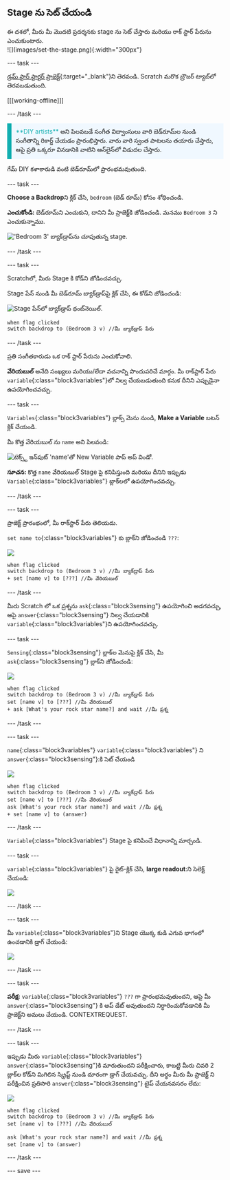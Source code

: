 ## Stage ను సెట్ చేయండి

<div style="display: flex; flex-wrap: wrap">
<div style="flex-basis: 200px; flex-grow: 1; margin-right: 15px;">
ఈ దశలో, మీరు మీ మొదటి ప్రదర్శనకు stage ను సెట్ చేస్తారు మరియు రాక్ స్టార్ పేరును ఎంచుకుంటారు.
</div>
<div>
![](images/set-the-stage.png){:width="300px"}
</div>
</div>

--- task ---

[డ్రమ్ స్టార్ స్టార్టర్ ప్రాజెక్ట్](https://scratch.mit.edu/projects/535783147/editor){:target="_blank"}ని తెరవండి. Scratch మరొక బ్రౌజర్ ట్యాబ్‌లో తెరవబడుతుంది.

[[[working-offline]]]

--- /task ---

<p style="border-left: solid; border-width:10px; border-color: #0faeb0; background-color: aliceblue; padding: 10px;">
<span style="color: #0faeb0">**DIY artists**</span> అని పిలవబడే సంగీత విద్వాంసులు వారి బెడ్‌రూమ్‌ల నుండి సంగీతాన్ని రికార్డ్ చేయడం ప్రారంభిస్తారు. వారు వారి స్వంత పాటలను తయారు చేస్తారు, ఆపై ప్రతి ఒక్కరూ వినడానికి వాటిని ఆన్‌లైన్‌లో విడుదల చేస్తారు. 
</p>

గేమ్ DIY కళాకారుడి వంటి బెడ్‌రూమ్‌లో ప్రారంభమవుతుంది.

--- task ---

**Choose a Backdrop**ని క్లిక్ చేసి, `bedroom` (బెడ్ రూమ్) కోసం శోధించండి.

**ఎంచుకోండి:** బెడ్‌రూమ్‌ని ఎంచుకుని, దానిని మీ ప్రాజెక్ట్‌కి జోడించండి. మనము `Bedroom 3` ని ఎంచుకున్నాము.

!['Bedroom 3' బ్యాక్‌డ్రాప్‌ను చూపుతున్న stage.](images/bedroom3.png)

--- /task ---

--- task ---

Scratchలో, మీరు Stage కి కోడ్‌ని జోడించవచ్చు.

Stage పేన్ నుండి మీ బెడ్‌రూమ్ బ్యాక్‌డ్రాప్‌పై క్లిక్ చేసి, ఈ కోడ్‌ని జోడించండి:

![Stage పేన్‌లో బ్యాక్‌డ్రాప్ థంబ్‌నెయిల్.](images/bedroom-icon.png)

```blocks3
when flag clicked
switch backdrop to (Bedroom 3 v) //మీ బ్యాక్‌డ్రాప్ పేరు
```

--- /task ---

ప్రతి సంగీతకారుడు ఒక రాక్ స్టార్ పేరును ఎంచుకోవాలి.

**వేరియబుల్** అనేది సంఖ్యలు మరియు/లేదా వచనాన్ని పొందుపరిచే మార్గం. మీ రాక్‌స్టార్ పేరు `variable`{:class="block3variables"}లో నిల్వ చేయబడుతుంది కనుక దీనిని ఎప్పుడైనా ఉపయోగించవచ్చు.

--- task ---

`Variables`{:class="block3variables"} బ్లాక్స్ మెను నుండి, **Make a Variable** బటన్ క్లిక్ చేయండి.

మీ కొత్త వేరియబుల్ ను `name` అని పిలవండి:

![టెక్స్ట్ ఇన్‌పుట్ 'name'తో New Variable పాప్ అప్ విండో.](images/new-variable.png)

**సూచన:** కొత్త `name` వేరియబుల్ Stage పై కనిపిస్తుంది మరియు దీనిని ఇప్పుడు `Variable`{:class="block3variables"} బ్లాక్‌లలో ఉపయోగించవచ్చు.

--- /task ---

--- task ---

ప్రాజెక్ట్ ప్రారంభంలో, మీ రాక్‌స్టార్ పేరు తెలియదు.

`set name to`{:class="block3variables"} కు బ్లాక్‌ని జోడించండి `???`:

![](images/stage-icon.png)

```blocks3
when flag clicked
switch backdrop to (Bedroom 3 v) //మీ బ్యాక్‌డ్రాప్ పేరు
+ set [name v] to [???] //మీ వేరియబుల్
```

--- /task ---

మీరు Scratch లో ఒక ప్రశ్నను `ask`{:class="block3sensing"} ఉపయోగించి అడగవచ్చు, ఆపై `answer`{:class="block3sensing"} నిల్వ చేయడానికి `variable`{:class="block3variables"}ని ఉపయోగించవచ్చు.

--- task ---

`Sensing`{:class="block3sensing"} బ్లాక్‌ల మెనుపై క్లిక్ చేసి, మీ `ask`{:class="block3sensing"} బ్లాక్‌ని జోడించండి:

![](images/stage-icon.png)

```blocks3
when flag clicked
switch backdrop to (Bedroom 3 v) //మీ బ్యాక్‌డ్రాప్ పేరు
set [name v] to [???] //మీ వేరియబుల్
+ ask [What's your rock star name?] and wait //మీ ప్రశ్న
```

--- /task ---

--- task ---

`name`{:class="block3variables"} `variable`{:class="block3variables"} ని `answer`{:class="block3sensing"}:కి సెట్ చేయండి

![](images/stage-icon.png)

```blocks3
when flag clicked
switch backdrop to (Bedroom 3 v) //మీ బ్యాక్‌డ్రాప్ పేరు
set [name v] to [???] //మీ వేరియబుల్
ask [What's your rock star name?] and wait //మీ ప్రశ్న
+ set [name v] to (answer)
```

--- /task ---

`Variable`{:class="block3variables"} Stage పై కనిపించే విధానాన్ని మార్చండి.

--- task ---

`variable`{:class="block3variables"} పై రైట్-క్లిక్ చేసి, **large readout**:ని సెలెక్ట్ చేయండి:

![](images/large-readout.png)

--- /task ---

--- task ---

మీ `variable`{:class="block3variables"}ని Stage యొక్క కుడి ఎగువ భాగంలో ఉంచడానికి డ్రాగ్ చేయండి:

![](images/repositioned-variable.png)

--- /task ---

--- task ---

**పరీక్ష:** `variable`{:class="block3variables"} `???` గా ప్రారంభమవుతుందని, ఆపై మీ `answer`{:class="block3sensing"} కి అప్ డేట్ అవుతుందని నిర్ధారించుకోవడానికి మీ ప్రాజెక్ట్‌ని అమలు చేయండి. CONTEXTREQUEST.

--- /task ---

--- task ---

ఇప్పుడు మీరు `variable`{:class="block3variables"} `answer`{:class="block3sensing"}కి మారుతుందని పరీక్షించారు, కాబట్టి మీరు చివరి 2 బ్లాక్‌ల కోడ్‌ని మిగిలిన స్క్రిప్ట్ నుండి దూరంగా డ్రాగ్ చేయవచ్చు. దీని అర్థం మీరు మీ ప్రాజెక్ట్ ని పరీక్షించిన ప్రతిసారి `answer`{:class="block3sensing"} టైప్ చేయనవసరం లేదు:

![](images/stage-icon.png)

```blocks3
when flag clicked
switch backdrop to (Bedroom 3 v) //మీ బ్యాక్‌డ్రాప్ పేరు
set [name v] to [???] //మీ వేరియబుల్
```

```blocks3
ask [What's your rock star name?] and wait //మీ ప్రశ్న
set [name v] to (answer)
```

--- /task ---

--- save ---
